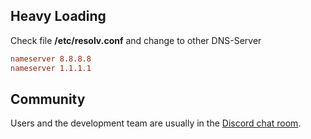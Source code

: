 ## Heavy Loading

Check file **/etc/resolv.conf** and change to other DNS-Server
```resolv.conf
nameserver 8.8.8.8
nameserver 1.1.1.1
```

## Community

Users and the development team are usually in the [Discord chat room](httpscelltek.dediscord).
